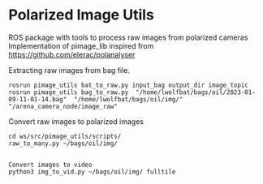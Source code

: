# Polarized Image Utils

ROS package with tools to process raw images from polarized cameras
Implementation of pimage_lib inspired from https://github.com/elerac/polanalyser

Extracting raw images from bag file.
```
rosrun pimage_utils bat_to_raw.py input_bag output_dir image_topic
rosrun pimage_utils bag_to_raw.py  "/home/lwolfbat/bags/oil/2023-01-09-11-01-14.bag"  "/home/lwolfbat/bags/oil/img/" "/arena_camera_node/image_raw"
```

Convert raw images to polarized images
```
cd ws/src/pimage_utils/scripts/
raw_to_many.py ~/bags/oil/img/


Convert images to video
python3 img_to_vid.py ~/bags/oil/img/ fulltile